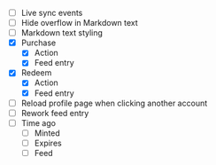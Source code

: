 - [ ] Live sync events
- [ ] Hide overflow in Markdown text
- [ ] Markdown text styling
- [x] Purchase
  - [x] Action
  - [x] Feed entry
- [x] Redeem
  - [x] Action
  - [x] Feed entry
- [ ] Reload profile page when clicking another account
- [ ] Rework feed entry
- [ ] Time ago
  - [ ] Minted
  - [ ] Expires
  - [ ] Feed
